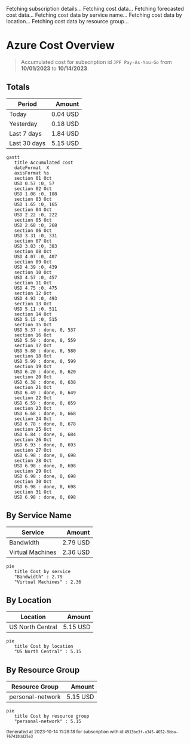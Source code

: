 Fetching subscription details...
Fetching cost data...
Fetching forecasted cost data...
Fetching cost data by service name...
Fetching cost data by location...
Fetching cost data by resource group...
# Azure Cost Overview

> Accumulated cost for subscription id `JPF Pay-As-You-Go` from **10/01/2023** to **10/14/2023**

## Totals

|Period|Amount|
|---|---:|
|Today|0.04 USD|
|Yesterday|0.18 USD|
|Last 7 days|1.84 USD|
|Last 30 days|5.15 USD|

```mermaid
gantt
   title Accumulated cost
   dateFormat  X
   axisFormat %s
   section 01 Oct
   USD 0.57 :0, 57
   section 02 Oct
   USD 1.08 :0, 108
   section 03 Oct
   USD 1.65 :0, 165
   section 04 Oct
   USD 2.22 :0, 222
   section 05 Oct
   USD 2.68 :0, 268
   section 06 Oct
   USD 3.31 :0, 331
   section 07 Oct
   USD 3.83 :0, 383
   section 08 Oct
   USD 4.07 :0, 407
   section 09 Oct
   USD 4.39 :0, 439
   section 10 Oct
   USD 4.57 :0, 457
   section 11 Oct
   USD 4.75 :0, 475
   section 12 Oct
   USD 4.93 :0, 493
   section 13 Oct
   USD 5.11 :0, 511
   section 14 Oct
   USD 5.15 :0, 515
   section 15 Oct
   USD 5.37 : done, 0, 537
   section 16 Oct
   USD 5.59 : done, 0, 559
   section 17 Oct
   USD 5.80 : done, 0, 580
   section 18 Oct
   USD 5.99 : done, 0, 599
   section 19 Oct
   USD 6.20 : done, 0, 620
   section 20 Oct
   USD 6.38 : done, 0, 638
   section 21 Oct
   USD 6.49 : done, 0, 649
   section 22 Oct
   USD 6.59 : done, 0, 659
   section 23 Oct
   USD 6.68 : done, 0, 668
   section 24 Oct
   USD 6.78 : done, 0, 678
   section 25 Oct
   USD 6.84 : done, 0, 684
   section 26 Oct
   USD 6.93 : done, 0, 693
   section 27 Oct
   USD 6.98 : done, 0, 698
   section 28 Oct
   USD 6.98 : done, 0, 698
   section 29 Oct
   USD 6.98 : done, 0, 698
   section 30 Oct
   USD 6.98 : done, 0, 698
   section 31 Oct
   USD 6.98 : done, 0, 698
```

## By Service Name

|Service|Amount|
|---|---:|
|Bandwidth|2.79 USD|
|Virtual Machines|2.36 USD|

```mermaid
pie
   title Cost by service
   "Bandwidth" : 2.79
   "Virtual Machines" : 2.36
```

## By Location

|Location|Amount|
|---|---:|
|US North Central|5.15 USD|

```mermaid
pie
   title Cost by location
   "US North Central" : 5.15
```

## By Resource Group

|Resource Group|Amount|
|---|---:|
|personal-network|5.15 USD|

```mermaid
pie
   title Cost by resource group
   "personal-network" : 5.15
```

<sup>Generated at 2023-10-14 11:28:18 for subscription with id `4913be3f-a345-4652-9bba-767418dd25e3`</sup>
